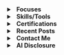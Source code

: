 <details>
  <summary><b>&nbsp;&nbsp;Focuses</b></summary>
  <br/>

 - Cybersecurity 
 - Open-Source Intelligence
 - Operations Security
 - Open-Source Software Development
</details> 

<details>
  <summary><b>&nbsp;&nbsp;Skills/Tools</b></summary>
  <br/>

 - Golang
 - HTML, CSS, & JS
 - Microsoft Office
 - Git 
 - VSCode
</details> 

<details>
  <summary><b>&nbsp;&nbsp;Certifications</b></summary>
  <br/>

 - Microsoft Office Specialist: Master
 - LE-1: Linux Essentials
</details> 


<details>
  <summary><b>&nbsp;&nbsp;Recent Posts</b></summary>
  <br>
  
 - **Tempest** - Leveraging paste sites as a medium for the discovery of objectionable and infringing materials.: [https://ax-i-om.github.io/p/tempest/](https://ax-i-om.github.io/p/tempest/)
 - **Bootleg Buskill** - An Improvised Buskill cable: [https://ax-i-om.github.io/p/bootleg-buskill/](https://ax-i-om.github.io/p/bootleg-buskill/)
</details>

<details>
  <summary><b>&nbsp;&nbsp;Contact Me</b></summary>
  <br>
  
 - **Email**: addressaxiom@pm.me
 - **PGP**: <br>
```

```
</details>

<details>
  <summary><b>&nbsp;&nbsp;AI Disclosure</b></summary>
  <br>
  
I believe that disclosure of the use of artificial intelligence is extremely important to help mitigate any potential damages. Throughout my online presence, I leverage artificial intelligence to generate images that accompany the contents of my projects. For example, my profile picture here and on my personal website/blog were generated with artificial intelligence (specifically, OpenAI’s DALL-E 2). I will disclose any other instances of my usage of artificial intelligence to generate such works in the scope of my projects and personal site/blog to the best of my ability. These disclosures can be found in the contents of the corresponding posts/projects.
</details>
